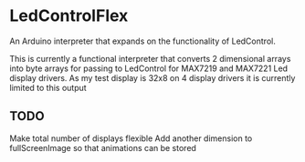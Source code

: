 # LedControlFlex
An Arduino interpreter that expands on the functionality of LedControl.

This is currently a functional interpreter that converts 2 dimensional arrays into byte arrays for passing to LedControl for MAX7219 and MAX7221 Led display drivers.
As my test display is 32x8 on 4 display drivers it is currently limited to this output

TODO
----
Make total number of displays flexible
Add another dimension to fullScreenImage so that animations can be stored
